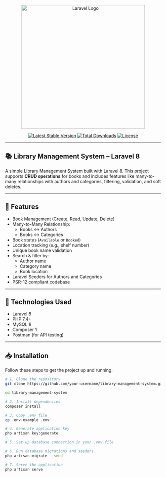 <p align="center">
  <a href="https://laravel.com" target="_blank">
    <img src="https://raw.githubusercontent.com/laravel/art/master/logo-lockup/5%20SVG/2%20CMYK/1%20Full%20Color/laravel-logolockup-cmyk-red.svg" width="400" alt="Laravel Logo">
  </a>
</p>

<p align="center">
  <a href="https://packagist.org/packages/laravel/framework"><img src="https://img.shields.io/packagist/v/laravel/framework" alt="Latest Stable Version"></a>
  <a href="https://packagist.org/packages/laravel/framework"><img src="https://img.shields.io/packagist/dt/laravel/framework" alt="Total Downloads"></a>
  <a href="https://opensource.org/licenses/MIT"><img src="https://img.shields.io/badge/license-MIT-blue.svg" alt="License"></a>
</p>

---

## 📚 Library Management System – Laravel 8

A simple Library Management System built with Laravel 8. This project supports **CRUD operations** for books and includes features like many-to-many relationships with authors and categories, filtering, validation, and soft deletes.

---

## 🔧 Features

-   Book Management (Create, Read, Update, Delete)
-   Many-to-Many Relationship:
    -   Books ↔ Authors
    -   Books ↔ Categories
-   Book status (`Available` or `Booked`)
-   Location tracking (e.g., shelf number)
-   Unique book name validation
-   Search & filter by:
    -   Author name
    -   Category name
    -   Book location
-   Laravel Seeders for Authors and Categories
-   PSR-12 compliant codebase

---

## 🚀 Technologies Used

-   Laravel 8
-   PHP 7.4+
-   MySQL 8
-   Composer 1
-   Postman (for API testing)

---

## 📥 Installation

Follow these steps to get the project up and running:

```bash
# 1. Clone the repository
git clone https://github.com/your-username/library-management-system.git

cd library-management-system

# 2. Install dependencies
composer install

# 3. Copy .env file
cp .env.example .env

# 4. Generate application key
php artisan key:generate

# 5. Set up database connection in your .env file

# 6. Run database migrations and seeders
php artisan migrate --seed

# 7. Serve the application
php artisan serve
```
